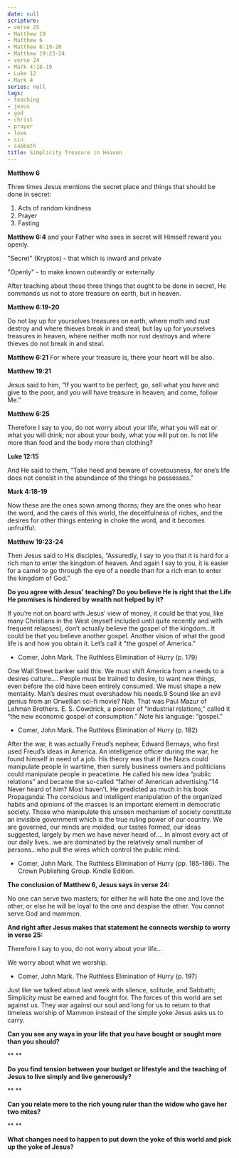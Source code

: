 ```yaml
---
date: null
scripture:
- verse 25
- Matthew 19
- Matthew 6
- Matthew 6:19-20
- Matthew 19:23-24
- verse 24
- Mark 4:18-19
- Luke 12
- Mark 4
series: null
tags:
- teaching
- jesus
- god
- christ
- prayer
- love
- sin
- sabbath
title: Simplicity Treasure in Heaven
---
```



**Matthew 6**

Three times Jesus mentions the secret place and things that should be done in secret:

1. Acts of random kindness
2. Prayer
3. Fasting

**Matthew 6:4**
and your Father who sees in secret will Himself reward you openly.

"Secret" (Kryptos) - that which is inward and private

"Openly" - to make known outwardly or externally

After teaching about these three things that ought to be done in secret, He commands us not to store treasure on earth, but in heaven.

**Matthew 6:19-20**

Do not lay up for yourselves treasures on earth, where moth and rust destroy and where thieves break in and steal; but lay up for yourselves treasures in heaven, where neither moth nor rust destroys and where thieves do not break in and steal.

**Matthew 6:21**
For where your treasure is, there your heart will be also.

**Matthew 19:21**

Jesus said to him, “If you want to be perfect, go, sell what you have and give to the poor, and you will have treasure in heaven; and come, follow Me.”

**Matthew 6:25**

Therefore I say to you, do not worry about your life, what you will eat or what you will drink; nor about your body, what you will put on. Is not life more than food and the body more than clothing?

**Luke 12:15**

And He said to them, “Take heed and beware of covetousness, for one’s life does not consist in the abundance of the things he possesses.”

**Mark 4:18-19**

Now these are the ones sown among thorns; they are the ones who hear the word, and the cares of this world, the deceitfulness of riches, and the desires for other things entering in choke the word, and it becomes unfruitful.

**Matthew 19:23-24**

Then Jesus said to His disciples, “Assuredly, I say to you that it is hard for a rich man to enter the kingdom of heaven. And again I say to you, it is easier for a camel to go through the eye of a needle than for a rich man to enter the kingdom of God.”

**Do you agree with Jesus' teaching? Do you believe He is right that the Life He promises is hindered by wealth not helped by it?**

If you’re not on board with Jesus’ view of money, it could be that you, like many Christians in the West (myself included until quite recently and with frequent relapses), don’t actually believe the gospel of the kingdom...It could be that you believe another gospel. Another vision of what the good life is and how you obtain it. Let’s call it "the gospel of America."

- Comer, John Mark. The Ruthless Elimination of Hurry (p. 179)

One Wall Street banker said this: We must shift America from a needs to a desires culture…. People must be trained to desire, to want new things, even before the old have been entirely consumed. We must shape a new mentality. Man’s desires must overshadow his needs.9 Sound like an evil genius from an Orwellian sci-fi movie? Nah. That was Paul Mazur of Lehman Brothers. E. S. Cowdrick, a pioneer of “industrial relations,” called it “the new economic gospel of consumption.” Note his language: “gospel.”

- Comer, John Mark. The Ruthless Elimination of Hurry (p. 182)

After the war, it was actually Freud’s nephew, Edward Bernays, who first used Freud’s ideas in America. An intelligence officer during the war, he found himself in need of a job. His theory was that if the Nazis could manipulate people in wartime, then surely business owners and politicians could manipulate people in peacetime. He called his new idea “public relations” and became the so-called “father of American advertising.”14 Never heard of him? Most haven’t. He predicted as much in his book Propaganda: The conscious and intelligent manipulation of the organized habits and opinions of the masses is an important element in democratic society. Those who manipulate this unseen mechanism of society constitute an invisible government which is the true ruling power of our country. We are governed, our minds are molded, our tastes formed, our ideas suggested, largely by men we have never heard of…. In almost every act of our daily lives…we are dominated by the relatively small number of persons…who pull the wires which control the public mind.

- Comer, John Mark. The Ruthless Elimination of Hurry (pp. 185-186). The Crown Publishing Group. Kindle Edition.

**The conclusion of Matthew 6, Jesus says in verse 24:**

No one can serve two masters; for either he will hate the one and love the other, or else he will be loyal to the one and despise the other. You cannot serve God and mammon.

**And right after Jesus makes that statement he connects worship to worry in verse 25:**

Therefore I say to you, do not worry about your life...

We worry about what we worship.

- Comer, John Mark. The Ruthless Elimination of Hurry (p. 197)

Just like we talked about last week with silence, solitude, and Sabbath; Simplicity must be earned and fought for. The forces of this world are set against us. They war against our soul and long for us to return to that timeless worship of Mammon instead of the simple yoke Jesus asks us to carry.

**Can you see any ways in your life that you have bought or sought more than you should?**

**
**

**Do you find tension between your budget or lifestyle and the teaching of Jesus to live simply and live generously?**

**
**

**Can you relate more to the rich young ruler than the widow who gave her two mites?**

**
**

**What changes need to happen to put down the yoke of this world and pick up the yoke of Jesus?**